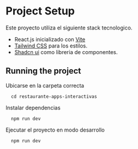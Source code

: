 # Project Setup
Este proyecto utiliza el siguiente stack tecnologico. 
- React.js inicializado con [Vite](https://vite.dev/guide/)
- [Tailwind CSS](https://tailwindcss.com/docs/installation/using-vite) para los estilos.
- [Shadcn ui](https://ui.shadcn.com/docs/installation/vite) como libreria de componentes.

## Running the project
Ubicarse en la carpeta correcta
```
  cd restaurante-apps-interactivas
```
Instalar dependencias
```
  npm run dev
```
Ejecutar el proyecto en modo desarrollo
```
  npm run dev
```
